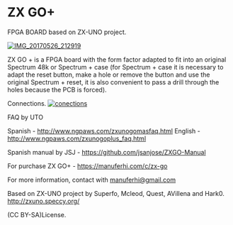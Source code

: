 # ZX GO+
FPGA BOARD based on ZX-UNO project.



<a href='https://postimg.org/image/gi1a48ghb/' target='_blank'><img src='https://i.postimg.cc/P5kSkJ90/IMG_20170526_212741_1.jpg' border='0' alt='IMG_20170526_212919'/></a>

ZX GO + is a FPGA board with the form factor adapted to fit into an original Spectrum 48k or Spectrum + case (for Spectrum + case it is necessary to adapt the reset button, make a hole or remove the button and use the original Spectrum + reset, it is also convenient to pass a drill through the holes because the PCB is forced).

Connections.
<a href='https://postimg.org/image/qznub53sf/' target='_blank'><img src='https://i.postimg.cc/vZsFhKXt/conections.jpg' border='0' alt='conections'/></a>


FAQ by UTO

Spanish - http://www.ngpaws.com/zxunogomasfaq.html
English - http://www.ngpaws.com/zxunogoplus_faq.html

Spanish manual by JSJ - https://github.com/jsanjose/ZXGO-Manual

For purchase ZX GO+ - https://manuferhi.com/c/zx-go

For more information, contact with manuferhi@gmail.com

Based on ZX-UNO project by Superfo, Mcleod, Quest, AVillena and Hark0.
http://zxuno.speccy.org/

(CC BY-SA)License.